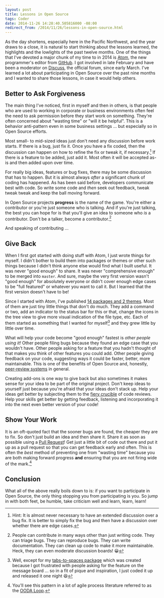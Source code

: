 ```yaml
---
layout: post
title: Lessons in Open Source
tags: Coder
date: 2014-11-26 14:28:40.505816000 -08:00
redirect_from: /2014/11/26/lessons-in-open-source.html
---
```


As the day shortens, especially here in the Pacific Northwest, and the year draws to a close, it is natural to start thinking about the lessons learned, the highlights and the lowlights of the past twelve months. One of the things that I've devoted a major chunk of my time to in 2014 is [Atom][atom], the new programmer's editor from [GitHub][github]. I got involved in late February and have been a moderator on [Discuss][discuss], the official forum, since early March. I've learned a lot about participating in Open Source over the past nine months and I wanted to share those lessons, in case it would help others.

## Better to Ask Forgiveness

The main thing I've noticed, first in myself and then in others, is that people who are used to working in corporate or business environments often feel the need to ask permission before they start work on something. They're often concerned about "wasting time" or "will it be helpful". This is a behavior anti-pattern even in some business settings ... but especially so in Open Source efforts.

Most small- to mid-sized ideas just don't need any discussion before work starts. If there is a bug, just fix it. Once you have a fix coded, then the discussion can happen on how to refine the fix or tweak it, if necessary.[^1] If there is a feature to be added, just add it. Most often it will be accepted as-is and then added upon over time.

For really big ideas, features or bug fixes, there may be some discussion that has to happen. But it is almost always *after* a significant chunk of coding has happened. As has been said before, developers communicate best with code. So write some code and *then* seek out feedback, tweak tweak tweak and keep the ball moving forward.

In Open Source projects **progress** is the name of the game. You're either a contributor or you're just someone who is talking. And if you're just talking, the best you can hope for is that you'll give an idea to someone who *is* a contributor. Don't be a talker, become a contributor.[^2]

And speaking of contributing ...

## Give Back

When I first got started with doing stuff with Atom, I just wrote things for myself. I didn't bother to build them into packages or themes or other such things because I didn't think anyone else would find what I built useful. It was never "good enough" to share. It was never "comprehensive enough" to be merged into `master`. And sure, maybe the very first version wasn't "good enough" for absolutely everyone or didn't cover enough edge cases to be "full featured" or whatever you want to call it. But I learned that the first version doesn't have to be!

Since I started with Atom, I've published [14 packages and 2 themes][my-packages]. Most of them are just tiny little things that don't do much. They add a command or two, add an indicator to the status bar for this or that, change the icons in the tree view to give more visual indication of the file type, etc. Each of them started as something that I wanted for myself[^4] and they grew little by little over time.

What will help your code become "good enough" fastest is *other people using it!* Other people filing bugs because they found an edge case that you wouldn't have. Other people asking for a feature that you hadn't thought of that makes you think of other features you could add. Other people giving feedback on your code, suggesting ways it could be faster, better, more maintainable. This is one of the benefits of Open Source and, honestly, [peer-review systems][peer-review] in general.

Creating add-ons is one way to give back but also sometimes it makes sense for your idea to be part of the original project. Don't keep ideas to yourself just because you're afraid that your ideas don't stack up. Help your ideas get better by subjecting them to the [fiery crucible][great-redeemer] of code reviews. Help your skills get better by getting feedback, listening and incorporating it into the next even better version of your code!

## Show Your Work

It is an oft-quoted fact that the sooner bugs are found, the cheaper they are to fix. So don't just build an idea and then share it. Share it as soon as possible using a [Pull Request][pull-request]! Get just a little bit of code out there and put it up as a pull request so that you can get feedback early and often. This is often the *best* method of preventing one from "wasting time" because you are both making forward progress **and** ensuring that you are not firing wide of the mark.[^3]

## Conclusion

What all of the above really boils down to is: if you want to participate in Open Source, the only thing stopping you from participating is you. So jump in with both feet, be humble, take criticism well and learn, learn, learn!

[^1]: Hint: It is almost never necessary to have an extended discussion over a bug fix. It is better to simply fix the bug and then have a discussion over whether there are edge cases.
[^2]: People can contribute in many ways other than just writing code. They can triage bugs. They can reproduce bugs. They can write documentation. They can clean up code to make it more maintainable. Heck, they can even moderate discussion boards! :grinning:
[^3]: You'll see this pattern in a lot of agile process literature referred to as the [OODA Loop][ooda-loop].
[^4]: Well, except for my [tabs-to-spaces package][tabs-to-spaces] which was created because I got frustrated with people asking for the feature on the message board ... so in a fit of pique and inspiration, I just coded it up and released it one night :laughing:

[atom]: https://atom.io
[discuss]: https://discuss.atom.io
[github]: https://github.com
[great-redeemer]: https://www.youtube.com/watch?v=3uhf4uPruro#t=13
[my-packages]: https://atom.io/users/lee-dohm/packages
[ooda-loop]: http://www.cutimes.com/2012/11/20/the-ooda-loop-of-agile-decision-making
[peer-review]: http://en.wikipedia.org/wiki/Peer_review
[pull-request]: https://help.github.com/articles/using-pull-requests/
[tabs-to-spaces]: https://atom.io/packages/tabs-to-spaces
